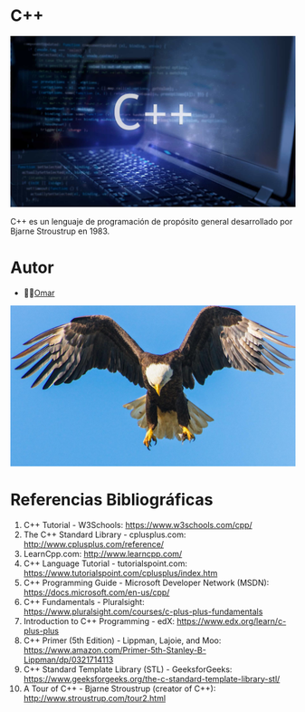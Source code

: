 # C++

<p align="center">
  <img src="C.jpg" />
</p>

C++ es un lenguaje de programación de propósito general desarrollado por Bjarne Stroustrup en 1983.

# **Autor**
* 👨‍💻[Omar](https://github.com/OmarUTEC)

<p align="center">
  <img src="dev.jpg" />
</p>

# Referencias Bibliográficas

1. C++ Tutorial - W3Schools: https://www.w3schools.com/cpp/
2. The C++ Standard Library - cplusplus.com: http://www.cplusplus.com/reference/
3. LearnCpp.com: http://www.learncpp.com/
4. C++ Language Tutorial - tutorialspoint.com: https://www.tutorialspoint.com/cplusplus/index.htm
5. C++ Programming Guide - Microsoft Developer Network (MSDN): https://docs.microsoft.com/en-us/cpp/
6. C++ Fundamentals - Pluralsight: https://www.pluralsight.com/courses/c-plus-plus-fundamentals
7. Introduction to C++ Programming - edX: https://www.edx.org/learn/c-plus-plus
8. C++ Primer (5th Edition) - Lippman, Lajoie, and Moo: https://www.amazon.com/Primer-5th-Stanley-B-Lippman/dp/0321714113
9. C++ Standard Template Library (STL) - GeeksforGeeks: https://www.geeksforgeeks.org/the-c-standard-template-library-stl/
10. A Tour of C++ - Bjarne Stroustrup (creator of C++): http://www.stroustrup.com/tour2.html